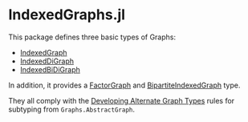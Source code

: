 IndexedGraphs.jl
====

This package defines three basic types of Graphs:

- [IndexedGraph](@ref)
- [IndexedDiGraph](@ref)
- [IndexedBiDiGraph](@ref)

In addition, it provides a [FactorGraph](@ref) and [BipartiteIndexedGraph](@ref) type.

They all comply with the [Developing Alternate Graph Types](https://juliagraphs.org/Graphs.jl/dev/developing/) rules for subtyping from `Graphs.AbstractGraph`.
